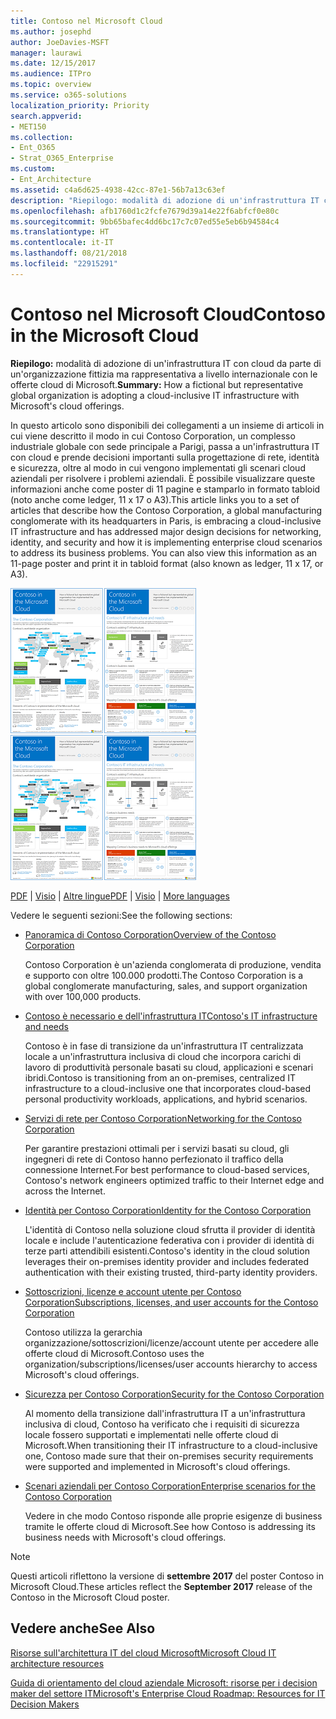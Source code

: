 ```yaml
---
title: Contoso nel Microsoft Cloud
ms.author: josephd
author: JoeDavies-MSFT
manager: laurawi
ms.date: 12/15/2017
ms.audience: ITPro
ms.topic: overview
ms.service: o365-solutions
localization_priority: Priority
search.appverid:
- MET150
ms.collection:
- Ent_O365
- Strat_O365_Enterprise
ms.custom:
- Ent_Architecture
ms.assetid: c4a6d625-4938-42cc-87e1-56b7a13c63ef
description: "Riepilogo: modalità di adozione di un'infrastruttura IT con cloud da parte di un'organizzazione fittizia ma rappresentativa a livello internazionale con le offerte cloud di Microsoft."
ms.openlocfilehash: afb1760d1c2fcfe7679d39a14e22f6abfcf0e80c
ms.sourcegitcommit: 9bb65bafec4dd6bc17c7c07ed55e5eb6b94584c4
ms.translationtype: HT
ms.contentlocale: it-IT
ms.lasthandoff: 08/21/2018
ms.locfileid: "22915291"
---
```

# <a name="contoso-in-the-microsoft-cloud"></a><span data-ttu-id="7abe7-103">Contoso nel Microsoft Cloud</span><span class="sxs-lookup"><span data-stu-id="7abe7-103">Contoso in the Microsoft Cloud</span></span>

 <span data-ttu-id="7abe7-104">**Riepilogo:** modalità di adozione di un'infrastruttura IT con cloud da parte di un'organizzazione fittizia ma rappresentativa a livello internazionale con le offerte cloud di Microsoft.</span><span class="sxs-lookup"><span data-stu-id="7abe7-104">**Summary:** How a fictional but representative global organization is adopting a cloud-inclusive IT infrastructure with Microsoft's cloud offerings.</span></span>
  
<span data-ttu-id="7abe7-p101">In questo articolo sono disponibili dei collegamenti a un insieme di articoli in cui viene descritto il modo in cui Contoso Corporation, un complesso industriale globale con sede principale a Parigi, passa a un'infrastruttura IT con cloud e prende decisioni importanti sulla progettazione di rete, identità e sicurezza, oltre al modo in cui vengono implementati gli scenari cloud aziendali per risolvere i problemi aziendali. È possibile visualizzare queste informazioni anche come poster di 11 pagine e stamparlo in formato tabloid (noto anche come ledger, 11 x 17 o A3).</span><span class="sxs-lookup"><span data-stu-id="7abe7-p101">This article links you to a set of articles that describe how the Contoso Corporation, a global manufacturing conglomerate with its headquarters in Paris, is embracing a cloud-inclusive IT infrastructure and has addressed major design decisions for networking, identity, and security and how it is implementing enterprise cloud scenarios to address its business problems. You can also view this information as an 11-page poster and print it in tabloid format (also known as ledger, 11 x 17, or A3).</span></span>
  
<span data-ttu-id="7abe7-107">[![Immagine cursore di Contoso nel poster di Microsoft Cloud.](media/Contoso-Poster/Thumbnail.png)](https://www.microsoft.com/download/details.aspx?id=54427)</span><span class="sxs-lookup"><span data-stu-id="7abe7-107">[![Thumb image of the Contoso in the Microsoft Cloud poster.](media/Contoso-Poster/Thumbnail.png)](https://www.microsoft.com/download/details.aspx?id=54427)</span></span>
  
<span data-ttu-id="7abe7-108">[PDF](https://go.microsoft.com/fwlink/p/?linkid=842085)  | [Visio](https://go.microsoft.com/fwlink/p/?linkid=842086)  | [Altre lingue](https://www.microsoft.com/download/details.aspx?id=54427)</span><span class="sxs-lookup"><span data-stu-id="7abe7-108">[PDF](https://go.microsoft.com/fwlink/p/?linkid=842085)  | [Visio](https://go.microsoft.com/fwlink/p/?linkid=842086)  | [More languages](https://www.microsoft.com/download/details.aspx?id=54427)</span></span>
  
<span data-ttu-id="7abe7-109">Vedere le seguenti sezioni:</span><span class="sxs-lookup"><span data-stu-id="7abe7-109">See the following sections:</span></span>
  
- [<span data-ttu-id="7abe7-110">Panoramica di Contoso Corporation</span><span class="sxs-lookup"><span data-stu-id="7abe7-110">Overview of the Contoso Corporation</span></span>](overview-of-the-contoso-corporation.md)
    
    <span data-ttu-id="7abe7-111">Contoso Corporation è un'azienda conglomerata di produzione, vendita e supporto con oltre 100.000 prodotti.</span><span class="sxs-lookup"><span data-stu-id="7abe7-111">The Contoso Corporation is a global conglomerate manufacturing, sales, and support organization with over 100,000 products.</span></span>
    
- [<span data-ttu-id="7abe7-112">Contoso è necessario e dell'infrastruttura IT</span><span class="sxs-lookup"><span data-stu-id="7abe7-112">Contoso's IT infrastructure and needs</span></span>](contoso-it-infrastructure-and-needs.md)
    
    <span data-ttu-id="7abe7-113">Contoso è in fase di transizione da un'infrastruttura IT centralizzata locale a un'infrastruttura inclusiva di cloud che incorpora carichi di lavoro di produttività personale basati su cloud, applicazioni e scenari ibridi.</span><span class="sxs-lookup"><span data-stu-id="7abe7-113">Contoso is transitioning from an on-premises, centralized IT infrastructure to a cloud-inclusive one that incorporates cloud-based personal productivity workloads, applications, and hybrid scenarios.</span></span>
    
- [<span data-ttu-id="7abe7-114">Servizi di rete per Contoso Corporation</span><span class="sxs-lookup"><span data-stu-id="7abe7-114">Networking for the Contoso Corporation</span></span>](networking-for-the-contoso-corporation.md)
    
    <span data-ttu-id="7abe7-115">Per garantire prestazioni ottimali per i servizi basati su cloud, gli ingegneri di rete di Contoso hanno perfezionato il traffico della connessione Internet.</span><span class="sxs-lookup"><span data-stu-id="7abe7-115">For best performance to cloud-based services, Contoso's network engineers optimized traffic to their Internet edge and across the Internet.</span></span>
    
- [<span data-ttu-id="7abe7-116">Identità per Contoso Corporation</span><span class="sxs-lookup"><span data-stu-id="7abe7-116">Identity for the Contoso Corporation</span></span>](identity-for-the-contoso-corporation.md)
    
    <span data-ttu-id="7abe7-117">L'identità di Contoso nella soluzione cloud sfrutta il provider di identità locale e include l'autenticazione federativa con i provider di identità di terze parti attendibili esistenti.</span><span class="sxs-lookup"><span data-stu-id="7abe7-117">Contoso's identity in the cloud solution leverages their on-premises identity provider and includes federated authentication with their existing trusted, third-party identity providers.</span></span>
    
- [<span data-ttu-id="7abe7-118">Sottoscrizioni, licenze e account utente per Contoso Corporation</span><span class="sxs-lookup"><span data-stu-id="7abe7-118">Subscriptions, licenses, and user accounts for the Contoso Corporation</span></span>](subscriptions-licenses-and-user-accounts-for-the-contoso-corporation.md)
    
    <span data-ttu-id="7abe7-119">Contoso utilizza la gerarchia organizzazione/sottoscrizioni/licenze/account utente per accedere alle offerte cloud di Microsoft.</span><span class="sxs-lookup"><span data-stu-id="7abe7-119">Contoso uses the organization/subscriptions/licenses/user accounts hierarchy to access Microsoft's cloud offerings.</span></span>
    
- [<span data-ttu-id="7abe7-120">Sicurezza per Contoso Corporation</span><span class="sxs-lookup"><span data-stu-id="7abe7-120">Security for the Contoso Corporation</span></span>](security-for-the-contoso-corporation.md)
    
    <span data-ttu-id="7abe7-121">Al momento della transizione dall'infrastruttura IT a un'infrastruttura inclusiva di cloud, Contoso ha verificato che i requisiti di sicurezza locale fossero supportati e implementati nelle offerte cloud di Microsoft.</span><span class="sxs-lookup"><span data-stu-id="7abe7-121">When transitioning their IT infrastructure to a cloud-inclusive one, Contoso made sure that their on-premises security requirements were supported and implemented in Microsoft's cloud offerings.</span></span>
    
- [<span data-ttu-id="7abe7-122">Scenari aziendali per Contoso Corporation</span><span class="sxs-lookup"><span data-stu-id="7abe7-122">Enterprise scenarios for the Contoso Corporation</span></span>](enterprise-scenarios-for-the-contoso-corporation.md)
    
    <span data-ttu-id="7abe7-123">Vedere in che modo Contoso risponde alle proprie esigenze di business tramite le offerte cloud di Microsoft.</span><span class="sxs-lookup"><span data-stu-id="7abe7-123">See how Contoso is addressing its business needs with Microsoft's cloud offerings.</span></span>
    
> [!NOTE]
> <span data-ttu-id="7abe7-124">Questi articoli riflettono la versione di **settembre 2017** del poster Contoso in Microsoft Cloud.</span><span class="sxs-lookup"><span data-stu-id="7abe7-124">These articles reflect the **September 2017** release of the Contoso in the Microsoft Cloud poster.</span></span>
  
## <a name="see-also"></a><span data-ttu-id="7abe7-125">Vedere anche</span><span class="sxs-lookup"><span data-stu-id="7abe7-125">See Also</span></span>

[<span data-ttu-id="7abe7-126">Risorse sull'architettura IT del cloud Microsoft</span><span class="sxs-lookup"><span data-stu-id="7abe7-126">Microsoft Cloud IT architecture resources</span></span>](microsoft-cloud-it-architecture-resources.md)

[<span data-ttu-id="7abe7-127">Guida di orientamento del cloud aziendale Microsoft: risorse per i decision maker del settore IT</span><span class="sxs-lookup"><span data-stu-id="7abe7-127">Microsoft's Enterprise Cloud Roadmap: Resources for IT Decision Makers</span></span>](https://sway.com/FJ2xsyWtkJc2taRD)



